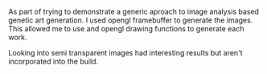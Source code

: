 As part of trying to demonstrate a generic aproach to image analysis based genetic art generation.  I used opengl framebuffer to generate the images.  This allowed me to use and opengl drawing functions to generate each work.

Looking into semi transparent images had interesting results but aren't incorporated into the build.
